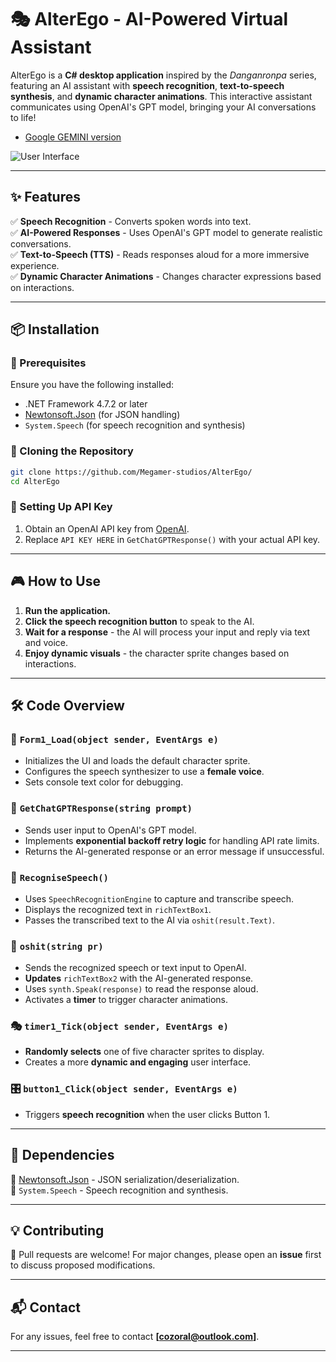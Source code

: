 # 🎭 AlterEgo - AI-Powered Virtual Assistant

AlterEgo is a **C# desktop application** inspired by the *Danganronpa* series, featuring an AI assistant with **speech recognition**, **text-to-speech synthesis**, and **dynamic character animations**. This interactive assistant communicates using OpenAI's GPT model, bringing your AI conversations to life!

- [Google GEMINI version](https://github.com/Megamer-studios/AlterEgo-GEMINI)

![User Interface](https://github.com/Megamer-studios/AlterEgo/blob/master/image_2025-03-09_154149416.png "GUI")


---

## ✨ Features

✅ **Speech Recognition** - Converts spoken words into text.  
✅ **AI-Powered Responses** - Uses OpenAI's GPT model to generate realistic conversations.  
✅ **Text-to-Speech (TTS)** - Reads responses aloud for a more immersive experience.  
✅ **Dynamic Character Animations** - Changes character expressions based on interactions.  

---

## 📦 Installation

### 🔧 Prerequisites
Ensure you have the following installed:
- .NET Framework 4.7.2 or later
- [Newtonsoft.Json](https://www.nuget.org/packages/Newtonsoft.Json/) (for JSON handling)
- `System.Speech` (for speech recognition and synthesis)

### 🚀 Cloning the Repository
```sh
git clone https://github.com/Megamer-studios/AlterEgo/
cd AlterEgo
```

### 🔑 Setting Up API Key
1. Obtain an OpenAI API key from [OpenAI](https://openai.com/).
2. Replace `API KEY HERE` in `GetChatGPTResponse()` with your actual API key.

---

## 🎮 How to Use

1. **Run the application.**
2. **Click the speech recognition button** to speak to the AI.
3. **Wait for a response** - the AI will process your input and reply via text and voice.
4. **Enjoy dynamic visuals** - the character sprite changes based on interactions.

---

## 🛠 Code Overview

### 📌 `Form1_Load(object sender, EventArgs e)`
- Initializes the UI and loads the default character sprite.
- Configures the speech synthesizer to use a **female voice**.
- Sets console text color for debugging.

### 🤖 `GetChatGPTResponse(string prompt)`
- Sends user input to OpenAI's GPT model.
- Implements **exponential backoff retry logic** for handling API rate limits.
- Returns the AI-generated response or an error message if unsuccessful.

### 🎤 `RecogniseSpeech()`
- Uses `SpeechRecognitionEngine` to capture and transcribe speech.
- Displays the recognized text in `richTextBox1`.
- Passes the transcribed text to the AI via `oshit(result.Text)`.

### 💬 `oshit(string pr)`
- Sends the recognized speech or text input to OpenAI.
- **Updates** `richTextBox2` with the AI-generated response.
- Uses `synth.Speak(response)` to read the response aloud.
- Activates a **timer** to trigger character animations.

### 🎭 `timer1_Tick(object sender, EventArgs e)`
- **Randomly selects** one of five character sprites to display.
- Creates a more **dynamic and engaging** user interface.

### 🎛 `button1_Click(object sender, EventArgs e)`
- Triggers **speech recognition** when the user clicks Button 1.


---

## 🔗 Dependencies

📌 [Newtonsoft.Json](https://www.nuget.org/packages/Newtonsoft.Json/) - JSON serialization/deserialization.  
📌 `System.Speech` - Speech recognition and synthesis.  



---

## 💡 Contributing

🚀 Pull requests are welcome! For major changes, please open an **issue** first to discuss proposed modifications.

---

## 📬 Contact

For any issues, feel free to contact **[cozoral@outlook.com]**.

---

